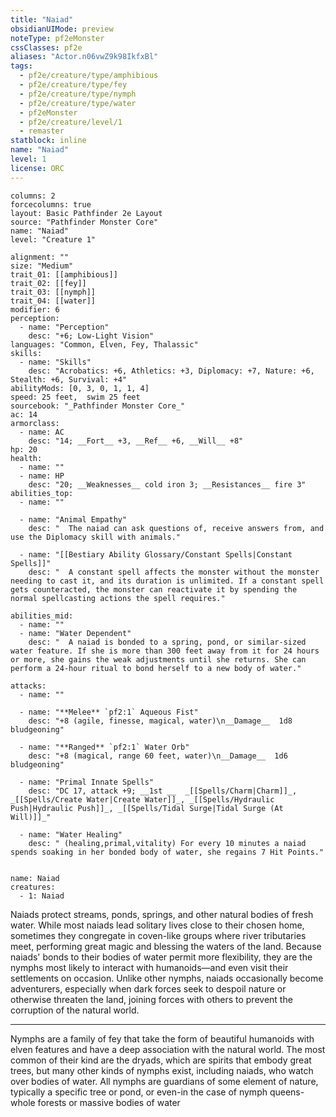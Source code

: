 ```yaml
---
title: "Naiad"
obsidianUIMode: preview
noteType: pf2eMonster
cssClasses: pf2e
aliases: "Actor.n06vwZ9k98IkfxBl" 
tags:
  - pf2e/creature/type/amphibious
  - pf2e/creature/type/fey
  - pf2e/creature/type/nymph
  - pf2e/creature/type/water
  - pf2eMonster
  - pf2e/creature/level/1
  - remaster
statblock: inline
name: "Naiad"
level: 1
license: ORC
---
```


```statblock
columns: 2
forcecolumns: true
layout: Basic Pathfinder 2e Layout
source: "Pathfinder Monster Core"
name: "Naiad"
level: "Creature 1"

alignment: ""
size: "Medium"
trait_01: [[amphibious]]
trait_02: [[fey]]
trait_03: [[nymph]]
trait_04: [[water]]
modifier: 6
perception:
  - name: "Perception"
    desc: "+6; Low-Light Vision"
languages: "Common, Elven, Fey, Thalassic"
skills:
  - name: "Skills"
    desc: "Acrobatics: +6, Athletics: +3, Diplomacy: +7, Nature: +6, Stealth: +6, Survival: +4"
abilityMods: [0, 3, 0, 1, 1, 4]
speed: 25 feet,  swim 25 feet
sourcebook: "_Pathfinder Monster Core_"
ac: 14
armorclass:
  - name: AC
    desc: "14; __Fort__ +3, __Ref__ +6, __Will__ +8"
hp: 20
health:
  - name: ""
  - name: HP
    desc: "20; __Weaknesses__ cold iron 3; __Resistances__ fire 3"
abilities_top:
  - name: ""

  - name: "Animal Empathy"
    desc: "  The naiad can ask questions of, receive answers from, and use the Diplomacy skill with animals."

  - name: "[[Bestiary Ability Glossary/Constant Spells|Constant Spells]]"
    desc: "  A constant spell affects the monster without the monster needing to cast it, and its duration is unlimited. If a constant spell gets counteracted, the monster can reactivate it by spending the normal spellcasting actions the spell requires."

abilities_mid:
  - name: ""
  - name: "Water Dependent"
    desc: "  A naiad is bonded to a spring, pond, or similar-sized water feature. If she is more than 300 feet away from it for 24 hours or more, she gains the weak adjustments until she returns. She can perform a 24-hour ritual to bond herself to a new body of water."

attacks:
  - name: ""

  - name: "**Melee** `pf2:1` Aqueous Fist"
    desc: "+8 (agile, finesse, magical, water)\n__Damage__  1d8 bludgeoning"

  - name: "**Ranged** `pf2:1` Water Orb"
    desc: "+8 (magical, range 60 feet, water)\n__Damage__  1d6 bludgeoning"

  - name: "Primal Innate Spells"
    desc: "DC 17, attack +9; __1st __  _[[Spells/Charm|Charm]]_, _[[Spells/Create Water|Create Water]]_, _[[Spells/Hydraulic Push|Hydraulic Push]]_, _[[Spells/Tidal Surge|Tidal Surge (At Will)]]_"

  - name: "Water Healing"
    desc: " (healing,primal,vitality) For every 10 minutes a naiad spends soaking in her bonded body of water, she regains 7 Hit Points."
 
```

```encounter-table
name: Naiad
creatures:
  - 1: Naiad
```



Naiads protect streams, ponds, springs, and other natural bodies of fresh water. While most naiads lead solitary lives close to their chosen home, sometimes they congregate in coven-like groups where river tributaries meet, performing great magic and blessing the waters of the land. Because naiads' bonds to their bodies of water permit more flexibility, they are the nymphs most likely to interact with humanoids—and even visit their settlements on occasion. Unlike other nymphs, naiads occasionally become adventurers, especially when dark forces seek to despoil nature or otherwise threaten the land, joining forces with others to prevent the corruption of the natural world.

* * *

Nymphs are a family of fey that take the form of beautiful humanoids with elven features and have a deep association with the natural world. The most common of their kind are the dryads, which are spirits that embody great trees, but many other kinds of nymphs exist, including naiads, who watch over bodies of water. All nymphs are guardians of some element of nature, typically a specific tree or pond, or even-in the case of nymph queens-whole forests or massive bodies of water
